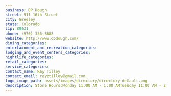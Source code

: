 ```yaml
---
business: DP Dough
street: 911 16th Street
city: Greeley
state: Colorado
zip: 80631
phone: (970) 336-8888
website: http://www.dpdough.com/
dining_categories: 
entertainment_and_recreation_categories: 
lodging_and_event_centers_categories: 
nightlife_categories: 
retail_categories: 
service_categories: 
contact_name: Ray Tilley
contact_email: rayztilley@gmail.com
logo_image_path: assets/images/directory/directory-default.png
description: Store Hours:Monday 11:00 AM - 1:00 AMTuesday 11:00 AM - 2:00 AMWednesday 11:00 AM - 2:00 AMThursday 11:00 AM - 2:00 AMFriday 11:00 AM - 3:00 AMSaturday 11:00 AM - 3:00 AMSunday 11:00 AM - 3:00 AM
---
```

